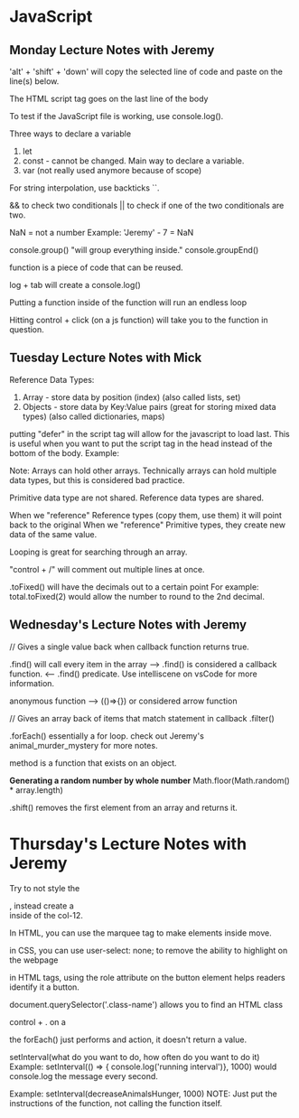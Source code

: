 # JavaScript

## Monday Lecture Notes with Jeremy

'alt' + 'shift' + 'down' will copy the selected line of code and paste on the line(s) below.

The HTML script tag goes on the last line of the body

To test if the JavaScript file is working, use console.log().

Three ways to declare a variable
1.  let
2. const - cannot be changed. Main way to declare a variable.
3. var (not really used anymore because of scope)

For string interpolation, use backticks ``.

&& to check two conditionals
|| to check if one of the two conditionals are two.

NaN = not a number
Example: 'Jeremy' - 7 = NaN

console.group()
"will group everything inside."
console.groupEnd()


function is a piece of code that can be reused.

log + tab will create a console.log()

Putting a function inside of the function will run an endless loop
 
Hitting control + click (on a js function) will take you to the function in question.


## Tuesday Lecture Notes with Mick

Reference Data Types:
1. Array - store data by position (index) (also called lists, set)
2. Objects - store data by Key:Value pairs (great for storing mixed data types) (also called dictionaries, maps)


putting "defer" in the script tag will allow for the javascript to load last. This is useful when you want to put the script tag in the head instead of the bottom of the body. 
Example: <script src="app.js" defer></script>

Note: Arrays can hold other arrays.
Technically arrays can hold multiple data types, but this is considered bad practice.


Primitive data type are not shared. Reference data types are shared.

When we "reference" Reference types (copy them, use them) it will point back to the original
When we "reference" Primitive types, they create new data of the same value.

Looping is great for searching through an array.

"control + /" will comment out multiple lines at once.

.toFixed() will have the decimals out to a certain point 
For example: total.toFixed(2) would allow the number to round to the 2nd decimal. 


## Wednesday's Lecture Notes with Jeremy
// Gives a single value back when callback function returns true.

.find() will call every item in the array --> .find() is considered a callback function. <-- .find() predicate. Use intelliscene on vsCode for more information.

anonymous function -->  (()=>{}) or considered arrow function

// Gives an array back of items that match statement in callback 
.filter()

.forEach() essentially a for loop. check out Jeremy's animal_murder_mystery for more notes.


method is a function that exists on an object.


**Generating a random number by whole number**
Math.floor(Math.random() * array.length)

.shift() removes the first element from an array and returns it.


# Thursday's Lecture Notes with Jeremy

Try to not style the <div class=col.12>, instead create a <div> inside of the col-12. 

In HTML, you can use the marquee tag to make elements inside move. 

in CSS, you can use user-select: none; to remove the ability to highlight on the webpage

in HTML tags, using the role attribute on the button element helps readers identify it a button. 

document.querySelector('.class-name') allows you to find an HTML class

control + . on a

the forEach() just performs and action, it doesn't return a value.

setInterval(what do you want to do, how often do you want to do it)
Example: 
setInterval(() => { console.log('running interval')}, 1000)
would console.log the message every second. 

Example: 
setInterval(decreaseAnimalsHunger, 1000)
NOTE: Just put the instructions of the function, not calling the function itself.





